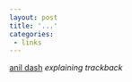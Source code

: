 ```yaml
---
layout: post
title: '...'
categories:
 - links
---
```


<a href="http://www.dashes.com/anil/index.php?archives/005482.php">anil dash</a> <em>explaining trackback</em>

